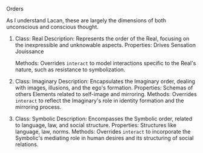 Orders

As I understand Lacan, these are largely the dimensions of both unconscious and conscious thought. 

1. Class: Real
    Description: Represents the order of the Real, focusing on the inexpressible and unknowable aspects.
    Properties:
       Drives
       Sensation
       Jouissance
       
    Methods:
        Overrides `interact` to model interactions specific to the Real's nature, such as resistance to symbolization.

3. Class: Imaginary
    Description: Encapsulates the Imaginary order, dealing with images, illusions, and the ego's formation.
    Properties:
       Schemas of others
        Elements related to self-image and mirroring.
    Methods:
        Overrides `interact` to reflect the Imaginary's role in identity formation and the mirroring process.

5. Class: Symbolic
    Description: Encompasses the Symbolic order, related to language, law, and social structure.
    Properties:
        Structures like language, law, norms.
    Methods:
        Overrides `interact` to incorporate the Symbolic's mediating role in human desires and its structuring of social relations.
